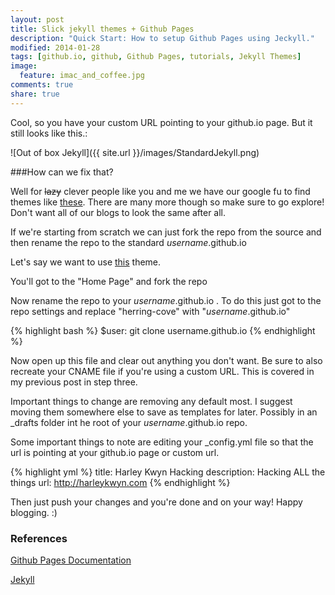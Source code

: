 ```yaml
---
layout: post
title: Slick jekyll themes + Github Pages
description: "Quick Start: How to setup Github Pages using Jeckyll."
modified: 2014-01-28
tags: [github.io, github, Github Pages, tutorials, Jekyll Themes]
image:
  feature: imac_and_coffee.jpg
comments: true
share: true
---
```


Cool, so you have your custom URL pointing to your github.io page. But it still looks like this.:

![Out of box Jekyll]({{ site.url }}/images/StandardJekyll.png)

###How can we fix that?

Well for ~~lazy~~ clever people like you and me we have our google fu to find themes like [these](http://jekyllthemes.org/). There are many more though so make sure to go explore! Don't want all of our blogs to look the same after all.

If we're starting from scratch we can just fork the repo from the source and then rename the repo to the standard _username_.github.io

Let's say we want to use [this](http://jekyllthemes.org/themes/herringcove-theme/) theme. 

You'll got to the "Home Page" and fork the repo

Now rename the repo to your _username_.github.io . To do this just got to the repo settings and replace "herring-cove" with "_username_.github.io"

{% highlight bash %}
  $user: git clone username.github.io
{% endhighlight %}

Now open up this file and clear out anything you don't want. Be sure to also recreate your CNAME file if you're using a custom URL. This is covered in my previous post in step three. 

Important things to change are removing any default most. I suggest moving them somewhere else to save as templates for later. Possibly in an _drafts folder int he root of your _username_.github.io repo.

Some important things to note are editing your _config.yml file so that the url is pointing at your github.io page or custom url.

{% highlight yml %}
title:            Harley Kwyn Hacking
description:      Hacking ALL the things 
url:              http://harleykwyn.com
{% endhighlight %}


Then just push your changes and you're done and on your way! Happy blogging. :)

### References

[Github Pages Documentation](http://pages.github.com/)

[Jekyll](http://jekyllrb.com/)